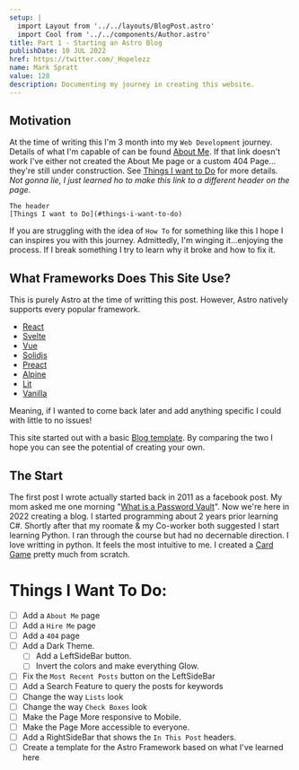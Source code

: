 ```yaml
---
setup: |
  import Layout from '../../layouts/BlogPost.astro'
  import Cool from '../../components/Author.astro'
title: Part 1 - Starting an Astro Blog 
publishDate: 10 JUL 2022
href: https://twitter.com/_Hopelezz
name: Mark Spratt
value: 128
description: Documenting my journey in creating this website.
---
```

  ## Motivation

  At the time of writing this I'm 3 month into my `Web Development` journey. Details of what I'm capable of can be found [About Me](aboutMe). If that link doesn't work I've either not created the About Me page or a custom 404 Page... they're still under construction. See [Things I want to Do](#things-i-want-to-do) for more details. _Not gonna lie, I just learned ho to make this link to a different header on the page._

  ```
  The header 
  [Things I want to Do](#things-i-want-to-do)

  ```

  If you are struggling with the idea of `How To` for something like this I hope I can inspires you with this journey. Admittedly, I'm winging it...enjoying the process. If I break something I try to learn why it broke and how to fix it.

  ## What Frameworks Does This Site Use?

  This is purely Astro at the time of writting this post. However, Astro natively supports every popular framework.

  - [React](https://reactjs.org/)
  - [Svelte](https://svelte.dev/)
  - [Vue](https://vuejs.org/)
  - [Solidjs](https://solidjs.com/)
  - [Preact](https://preactjs.com/)
  - [Alpine](https://alpinejs.dev/)
  - [Lit](https://lit.dev/)
  - [Vanilla](https://www.javascript.com/)

  Meaning, if I wanted to come back later and add anything specific I could with little to no issues!

  This site started out with a basic [Blog template](https://stackblitz.com/github/withastro/astro/tree/latest/examples/blog?file=README.md). By comparing the two I hope you can see the potential of creating your own.

  ## The Start

  The first post I wrote actually started back in 2011 as a facebook post. My mom asked me one morning "[What is a Password Vault](1-password)". Now we're here in 2022 creating a blog. I started programming about 2 years prior learning C#. Shortly after that my roomate & my Co-worker both suggested I start learning Python. I ran through the course but had no decernable direction. I love writting in python. It feels the most intuitive to me. I created a [Card Game](https://replit.com/@Hopelezz/War?v=1) pretty much from scratch. 



  # Things I Want To Do:

  - [ ] Add a `About Me` page
  - [ ] Add a `Hire Me` page
  - [ ] Add a `404` page
  - [ ] Add a Dark Theme.
    - [ ] Add a LeftSideBar button.
    - [ ] Invert the colors and make everything Glow.
  - [ ] Fix the `Most Recent Posts` button on the LeftSideBar
  - [ ] Add a Search Feature to query the posts for keywords
  - [ ] Change the way `Lists` look
  - [ ] Change the way `Check Boxes` look
  - [ ] Make the Page More responsive to Mobile.
  - [ ] Make the Page More accessible to everyone.
  - [ ] Add a RightSideBar that shows the `In This Post` headers.
  - [ ] Create a template for the Astro Framework based on what I've learned here
